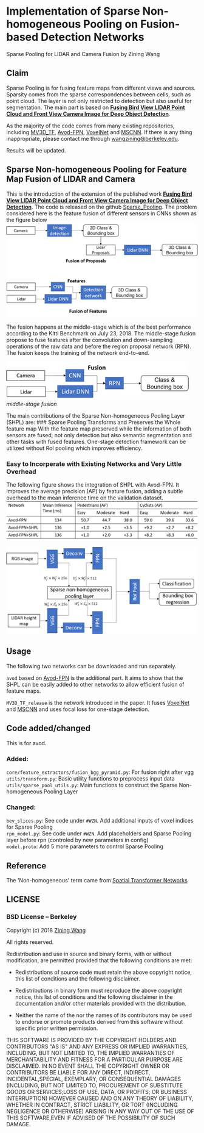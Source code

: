 


# Implementation of Sparse Non-homogeneous Pooling on Fusion-based Detection Networks
Sparse Pooling for LIDAR and Camera Fusion by Zining Wang

## Claim

Sparse Pooling is for fusing feature maps from different views and sources. Sparsity comes from the sparse correspondences between cells, such as point cloud. The layer is not only restricted to detection but also useful for segmentation. The main part is based on [**Fusing Bird View LIDAR Point Cloud and Front View Camera Image for Deep Object Detection**](https://arxiv.org/abs/1711.06703).

As the majority of the code comes from many existing repositories, including [MV3D_TF](https://github.com/leeyevi/MV3D_TF), [Avod-FPN](https://github.com/kujason/avod), [VoxelNet](https://github.com/jeasinema/VoxelNet-tensorflow) and [MSCNN](https://github.com/zhaoweicai/mscnn). If there is any thing inappropriate, please contact me through wangzining@berkeley.edu.

Results will be updated.


## <a name="id2"></a>Sparse Non-homogeneous Pooling for Feature Map Fusion of LIDAR and Camera
This is the introduction of the extension of the published work [**Fusing Bird View LIDAR Point Cloud and Front View Camera Image for Deep Object Detection**](https://arxiv.org/abs/1711.06703). The code is released on the github [Sparse_Pooling](https://github.com/ZiningWang/Sparse_Pooling). The problem considered here is the feature fusion of different sensors in CNNs shown as the figure below
![Feature Fusion Network v.s. Proposal Fusion Network](figures/Feature_and_Proposal_Fusion.png)

The fusion happens at the middle-stage which is of the best performance according to the Kitti Benchmark on July 23, 2018. The middle-stage fusion propose to fuse features after the convolution and down-sampling operations of the raw data and before the region proposal network (RPN). The fusion keeps the training of the network end-to-end.
<p>
	<img src="figures/middle-stage-fusion.png" width="480">
	<em>middle-stage fusion</em>
</p>
The main contributions of the Sparse Non-homogeneous Pooling Layer (SHPL) are:
### Sparse Pooling Transforms and Preserves the Whole feature map
With the feature map preserved while the information of both sensors are fused, not only detection but also semantic segmentation and other tasks with fused features.  
One-stage detection framework can be utilized without RoI pooling which improves efficiency.  


### Easy to Incorperate with Existing Networks and Very Little Overhead
The following figure shows the integration of SHPL with Avod-FPN. It improves the average precision (AP) by feature fusion, adding a subtle overhead to the mean inference time on the validation dataset.
![Avod-FPN-SHPL table](figures/avod-fpn-SHPL-table.png)  

![Avod-FPN-SHPL structure](figures/avod-fpn-with-SHPL.png)

## Usage
The following two networks can be downloaded and run separately.

`avod` based on [Avod-FPN](https://github.com/kujason/avod) is the additional part. It aims to show that the SHPL can be easily added to other networks to allow efficient fusion of feature maps.

`MV3D_TF_release` is the network introduced in the paper. It fuses [VoxelNet](https://github.com/jeasinema/VoxelNet-tensorflow) and [MSCNN](https://github.com/zhaoweicai/mscnn) and uses focal loss for one-stage detection. 



## Code added/changed
This is for avod.
### Added:  
`core/feature_extractors/fusion_bgg_pyramid.py`:  For fusion right after vgg  
`utils/transform.py`:  Basic utility functions to preprocess input data  
`utils/sparse_pool_utils.py`: Main functions to construct the Sparse Non-homogeneous Pooling Layer

### Changed:
`bev_slices.py`: See code under `#WZN`. Add additional inputs of voxel indices for Sparse Pooling  
`rpn_model.py`:  See code under `#WZN`. Add placeholders and Sparse Pooling layer before rpn (controled by new parameters in config)  
`model.proto`:   Add 5 more parameters to control Sparse Pooling


## Reference
The 'Non-homogeneous' term came from [Spatial Transformer Networks](https://github.com/kevinzakka/spatial-transformer-network)


## LICENSE
### BSD License – Berkeley

Copyright (c) 2018 [Zining Wang](https://github.com/ZiningWang)

All rights reserved.

Redistribution and use in source and binary forms, with or without modification, are permitted provided that the following conditions are met:

* Redistributions of source code must retain the above copyright notice, this list of conditions and the following disclaimer.

* Redistributions in binary form must reproduce the above copyright notice, this list of conditions and the following disclaimer in the documentation and/or other materials provided with the distribution.

* Neither the name of the <organization> nor the names of its contributors may be used to endorse or promote products derived from this software without specific prior written permission.

THIS SOFTWARE IS PROVIDED BY THE COPYRIGHT HOLDERS AND CONTRIBUTORS "AS IS" AND ANY EXPRESS OR IMPLIED WARRANTIES, INCLUDING, BUT NOT LIMITED TO, THE IMPLIED WARRANTIES OF MERCHANTABILITY AND FITNESS FOR A PARTICULAR PURPOSE ARE DISCLAIMED. IN NO EVENT SHALL THE COPYRIGHT OWNER OR CONTRIBUTORS BE LIABLE FOR ANY DIRECT, INDIRECT, INCIDENTAL,SPECIAL, EXEMPLARY, OR CONSEQUENTIAL DAMAGES (INCLUDING, BUT NOT LIMITED TO, PROCUREMENT OF SUBSTITUTE GOODS OR SERVICES;LOSS OF USE, DATA, OR PROFITS; OR BUSINESS INTERRUPTION) HOWEVER CAUSED AND ON ANY THEORY OF LIABILITY, WHETHER IN CONTRACT, STRICT LIABILITY, OR TORT (INCLUDING NEGLIGENCE OR OTHERWISE) ARISING IN ANY WAY OUT OF THE USE OF THIS SOFTWARE,EVEN IF ADVISED OF THE POSSIBILITY OF SUCH DAMAGE.
